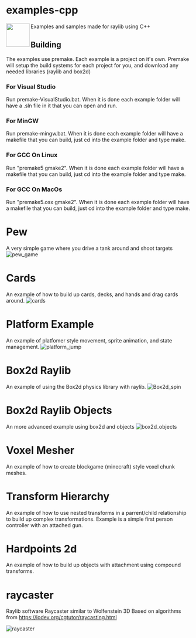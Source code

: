 # examples-cpp
<img align="left" src="https://github.com/raysan5/raylib/raw/master/logo/raylib_logo_animation.gif" width="64">
Examples and samples made for raylib using C++

## Building
The examples use premake. Each example is a project on it's own. Premake will setup the build systems for each project for you, and download any needed libraries (raylib and box2d)

### For Visual Studio
Run premake-VisualStudio.bat. When it is done each example folder will have a .sln file in it that you can open and run.

### For MinGW
Run premake-mingw.bat. When it is done each example folder will have a makefile that you can build, just cd into the example folder and type make.

### For GCC On Linux
Run "premake5 gmake2". When it is done each example folder will have a makefile that you can build, just cd into the example folder and type make.

### For GCC On MacOs
Run "premake5.osx gmake2". When it is done each example folder will have a makefile that you can build, just cd into the example folder and type make.

# Pew
A very simple game where you drive a tank around and shoot targets
![pew_game](https://user-images.githubusercontent.com/322174/138608560-47de649e-7316-42f3-a4f5-c8ba59ef8b98.gif)

# Cards
An example of how to build up cards, decks, and hands and drag cards around.
![cards](https://user-images.githubusercontent.com/322174/138608557-5b1dfeb3-33a3-409c-8635-0dac7f7cdf36.gif)

# Platform Example
An example of platfomer style movement, sprite animation, and state management.
![platform_jump](https://user-images.githubusercontent.com/322174/147867102-ce62fbbd-2f2a-4ccd-8d44-9f49450b9df5.gif)

# Box2d Raylib
An example of using the Box2d physics library with raylib.
![Box2d_spin](https://user-images.githubusercontent.com/322174/155644898-4667f4e6-894c-4ae0-90bd-485c503fe2a6.gif)

# Box2d Raylib Objects
An more advanced example using box2d and objects
![box2d_objects](https://user-images.githubusercontent.com/322174/155657154-b13f5fa7-2f18-43ce-a647-deb2cebff826.gif)

# Voxel Mesher
An example of how to create blockgame (minecraft) style voxel chunk meshes.

# Transform Hierarchy
An example of how to use nested transforms in a parrent/child relationship to build up complex transformations. Example is a simple first person controller with an attached gun.

# Hardpoints 2d
An example of how to build up objects with attachment using compound transforms.

# raycaster
Raylib software Raycaster similar to Wolfenstein 3D
	Based on algorithms from https://lodev.org/cgtutor/raycasting.html

![raycaster](https://user-images.githubusercontent.com/322174/203472549-2918ff06-0cb9-492d-bb8a-85fce61bc108.gif)


